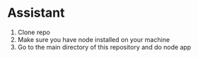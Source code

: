 # Assistant
1. Clone repo
2. Make sure you have node installed on your machine
3. Go to the main directory of this repository and do node app
